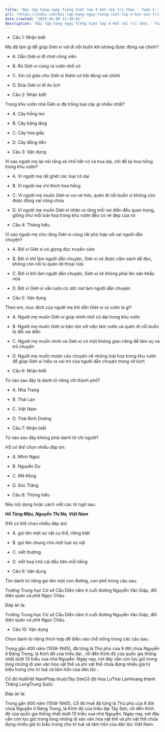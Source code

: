 ```yaml
---
title: "Bài tập hàng ngày Tiếng Việt lớp 4 Kết nối tri thức - Tuần 2 - Thứ 5 gồm các câu hỏi tổng hợp nội dung Đọc hiểu văn bản và Luyện từ và câu được học ở Tuần 2 trong chương trình Tiếng Việt lớp 4 Tập 1 Kết nối tri thức."
url: "https://vndoc.com/bai-tap-hang-ngay-tieng-viet-lop-4-ket-noi-tri-thuc-tuan-2-thu-5-326648"
date_crawled: "2025-04-09 11:39:02"
description: "Bài tập hàng ngày Tiếng Việt lớp 4 Kết nối tri thức - Tuần 2 - Thứ 5 gồm các câu hỏi tổng hợp nội dung Đọc hiểu văn bản và Luyện từ và câu được học ở Tuần 2 trong chương trình Tiếng Việt lớp 4 Tập 1 Kết nối tri thức."
---
```


* Câu 1:  Nhận biết

Mẹ đã làm gì để giúp Giét-xi vơi đi nỗi buồn khi không được đóng vai chính?

  * A. Dẫn Giét-xi đi chơi công viên 
  * B. Rủ Giét-xi cùng ra vườn nhổ cỏ 
  * C. Xin cô giáo cho Giét-xi thêm cơ hội đóng vai chính 
  * D. Đưa Giét-xi đi du lịch 



* Câu 2:  Nhận biết

Trong khu vườn nhà Giét-xi đã trồng loại cây gì nhiều nhất?

  * A. Cây hồng leo 
  * B. Cây bằng lăng 
  * C. Cây hoa giấy 
  * D. Cây đồng tiền 



* Câu 3:  Vận dụng

Vì sao người mẹ lại nói rằng sẽ nhổ hết cỏ và hoa dại, chỉ để lại hoa hồng trong khu vườn?

  * A. Vì người mẹ rất ghét các loại cỏ dại 
  * B. Vì người mẹ chỉ thích hoa hồng 
  * C. Vì người mẹ muốn Giét-xi vui vẻ hơn, quên đi nỗi buồn vì không còn được đóng vai công chúa 
  * D. Vì người mẹ muốn Giét-xi nhận ra rằng mỗi vai diễn đều quan trọng, giống như mỗi loài hoa trong khu vườn đều có vẻ đẹp của nó 



* Câu 4:  Thông hiểu

Vì sao người mẹ cho rằng Giét-xi cũng rất phù hợp với vai người dẫn chuyện?

  * A. Bởi vì Giét xi có giọng đọc truyền cảm 
  * B. Bởi vì khi làm người dẫn chuyện, Giét-xi sẽ được cầm sách dể đọc, không còn nỗi lo quên lời thoại nữa 
  * C. Bởi vì khi làm người dẫn chuyện, Giét-xi sẽ không phải lên sân khấu nữa 
  * D. Bởi vì Giét-xi vẫn luôn có ước mơ làm người dẫn chuyện 



* Câu 5:  Vận dụng

Theo em, mục đích của người mẹ khi dẫn Giét-xi ra vườn là gì?

  * A. Người mẹ muốn Giét-xi giúp mình nhổ cỏ dại trong khu vườn 
  * B. Người mẹ muốn Giét-xi bận rộn với việc làm vườn và quên đi nỗi buồn bị đổi vai diễn 
  * C. Người mẹ muốn mình và Giét-xi có một không gian riêng để tâm sự và trò chuyện 
  * D. Người mẹ muốn mượn câu chuyện về những loài hoa trong khu vườn để giúp Giét-xi hiểu ra vai trò của người dẫn chuyện trong vở kịch 



* Câu 6:  Nhận biết

Từ nào sau đây là danh từ riêng chỉ thành phố?

  * A. Nha Trang 
  * B. Thái Lan 
  * C. Việt Nam 
  * D. Thái Bình Dương 



* Câu 7:  Nhận biết

Từ nào sau đây không phải danh từ chỉ người?

_HS có thể chọn nhiều đáp án:_

  * A. Minh Ngọc 
  * B. Nguyễn Du 
  * C. Mê Kông 
  * D. Sóc Trăng 



* Câu 8:  Thông hiểu

Nêu nội dung hoặc cách viết các từ ngữ sau:

_**Hồ Tùng Mậu, Nguyễn Thị Na, Việt Nam**_

(HS có thể chọn nhiều đáp án)

  * A. gọi tên một sự vật cụ thể, riêng biệt 
  * B. gọi tên chung cho một loại sự vật 
  * C. viết thường 
  * D. viết hoa chữ cái đầu tiên mỗi tiếng 



* Câu 9:  Vận dụng

Tìm danh từ riêng gọi tên một con đường, con phố trong câu sau:

Trường Trung học Cơ sở Cầu Diễn nằm ở cuối đường Nguyễn Văn Giáp, đối diện quán cà phê Ngọc Châu.

Đáp án là:

Trường Trung học Cơ sở Cầu Diễn nằm ở cuối đường Nguyễn Văn Giáp, đối diện quán cà phê Ngọc Châu.

* Câu 10:  Vận dụng

Chọn danh từ riêng thích hợp để điền vào chỗ trống trong các câu sau:

Trong gần 400 năm (1558-1945),  đã từng là Thủ phủ của 9 đời chúa Nguyễn ở Đàng Trong, là Kinh đô của triều đại , rồi đến Kinh đô của quốc gia thống nhất dưới 13 triều vua nhà Nguyễn. Ngày nay, nơi đây vẫn còn lưu giữ trong lòng những di sản văn hóa vật thể và phi vật thể chứa đựng nhiều giá trị biểu trưng cho trí tuệ và tâm hồn của dân tộc .

Cố đô HuếViệt NamPháp thuộcTây SơnCố đô Hoa LưThái LanHoàng thành Thăng LongTrung Quốc

Đáp án là:

Trong gần 400 năm (1558-1945), Cố đô Huế đã từng là Thủ phủ của 9 đời chúa Nguyễn ở Đàng Trong, là Kinh đô của triều đại Tây Sơn, rồi đến Kinh đô của quốc gia thống nhất dưới 13 triều vua nhà Nguyễn. Ngày nay, nơi đây vẫn còn lưu giữ trong lòng những di sản văn hóa vật thể và phi vật thể chứa đựng nhiều giá trị biểu trưng cho trí tuệ và tâm hồn của dân tộc Việt Nam.
